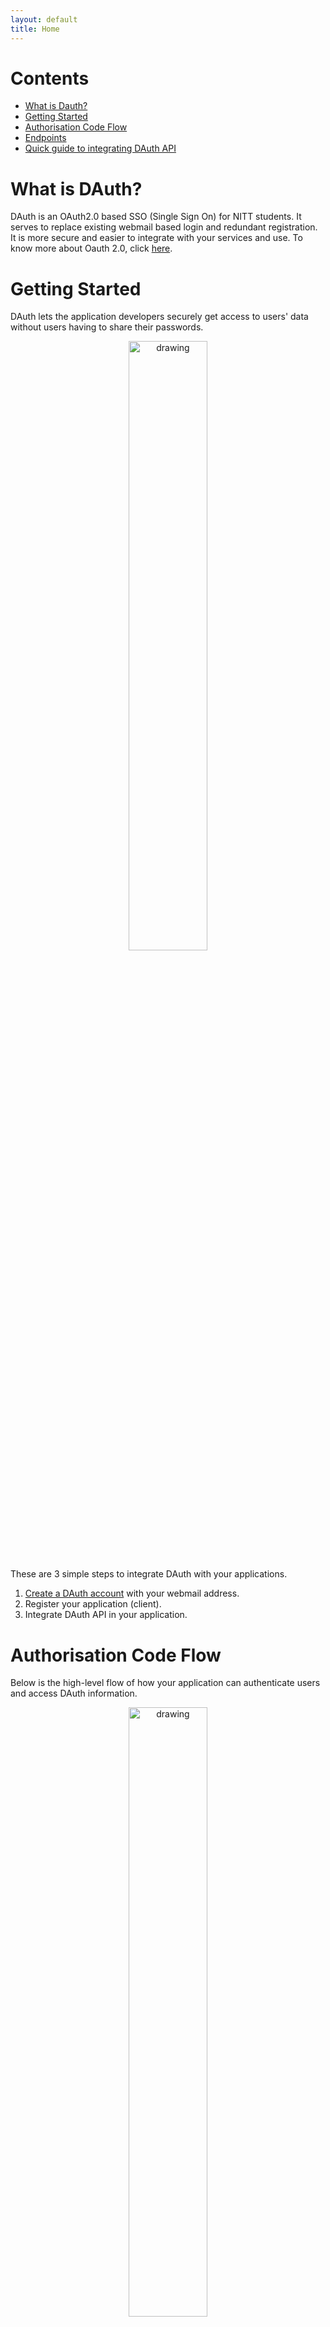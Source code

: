 ```yaml
---
layout: default
title: Home
---
```


# Contents
* [What is Dauth?](#what-is-dauth)
* [Getting Started](#getting-started)
* [Authorisation Code Flow](#authorisation-code-flow)
* [Endpoints](#endpoints)
* [Quick guide to integrating DAuth API](#quick-guide-to-integrating-dauth-api)

# What is DAuth?
DAuth is an OAuth2.0 based SSO (Single Sign On) for NITT students. It serves to replace existing webmail based login and redundant registration. It is more secure and easier to integrate with your services and use. 
To know more about Oauth 2.0, click [here](https://oauth.net/2/).

# Getting Started
DAuth lets the application developers securely get access to users' data without users having to share their passwords.  

<center><img src="images/getting-started.png" alt="drawing" width="50%" /></center>   

These are 3 simple steps to integrate DAuth with your applications.
1. [Create a DAuth account](https://auth.delta.nitt.edu/register) with your webmail address. 
2. Register your application (client).
3. Integrate DAuth API in your application. 

# Authorisation Code Flow

Below is the high-level flow of how your application can authenticate users and access DAuth information.   

<center><img src="images/code-flow.png" alt="drawing" width="50%" /></center>   

### Client Registration

Your application (the client) making protected resource requests on behalf of the user (resource owner) or authenticating the user has to be signed up before. So, after creating a DAuth account, navigate to the Clients section and register your application there.

Homepage URL - This is the homepage URL of your application.  
Example: `www.example.com/`  
Callback URL - This is where the user(resource owner) will be redirected back after an authorization request is made.   
Example: `www.example.com/callback/`  

### Client Credentials

A registered client will get some credentials. They include: 
* Client ID 
* Client secret - A unique secret key 
* redirectURI - Callback url that you’ve registered the application with

# Endpoints

### Authorize Endpoint
The user has to give consent for your application to use their DAuth information.The authorization endpoint is used to interact with the user and obtain an authorization grant.  

```
POST /api/authorize HTTP/1.1
Host: auth.delta.nitt.edu
Content-Type: application/x-www-form-urlencoded
Request Parameters:
    Required: true
    ParamType: Query
    DataType: String
```   

| Parameter | Description |
| --- | --- |
| client_id | Obtained during client registration. |
| redirect_uri | This should typically be the callback url provided during client registration. | 
| response_type | It tells the authorization server which grant to execute. Use `response_type=code` for authorization code. |
| grant_type | Use `grant_type=authorization_code` for authorization grant flow. |
| state | Used for security purposes. It is returned  back to the application as part of the redirect_uri. | 
| scope | Scopes have been defined in [bottom](#scopes). |
| nonce | It is a client generated string. It will be returned in the token and hence the client can validate the token. |

Example: 
```
client_id=qwdsfgwrTHNHRMYUKTILY&redirect_uri=https%3A%2F%2Fexample.com%2Fcallback%2F&response_type=code&grant_type=authorization_code&state=sdafsdghb&scope=email+openid+profile&nonce=bscsbascbadcsbasccabs
```   

If the user authorizes, upon success, the user is redirected back to redirect_uri with authorization code and state as query parameters.

### Token

The token endpoint is used by the client to obtain an access token by presenting its authorization grant. The user should be unaware of this request (backchannel communication).

```
POST /api/oauth/token HTTP/1.1
Host: auth.delta.nitt.edu
Content-Type: application/x-www-form-urlencoded
Request Parameters:
    Required: true
    ParamType: Query
    DataType: String
```    

| Parameter | Description |
| --- | --- |
| client_id | Obtained during client registration. |
| client_secret | Obtained during client registration. | 
| grant_type | Use `grant_type=authorization_code` for authorization grant flow. |
| code | Authorization code obtained through `/api/authorize` call. |
| redirect_uri | The callback_url client has registered with. |

Example: 
```
client_id=qwdsfgwrTHNHRMYUKTILY&client_secret=csadvfbgnrwmywtkulifjrknjvnjrnlrnjvlnfvnflv&grant_type=authorization_code&code=f65dbf63a96650e689ef9f800a63ed67177ebe45&redirect_uri=https%3A%2F%2Fexample.com%2Fcallback%2F
```  
  
On success, the response would contain  

| Parameter | Description |
| --- | --- |
| access_token |The token for accessing user resources |
| state | The state sent during authorize call is returned back |
| id_token | This token is sent if the initial `/api/authorize` call made involves openid in scope param |

### Key

```
GET /api/oauth/oidc/key HTTP/1.1
Host: auth.delta.nitt.edu
```
This route returns Jwks used to verify id_token.

### Resource api(user scope)

Request format:
```
POST /api/resources/user HTTP/1.1
Host: auth.delta.nitt.edu
Authorization: Bearer 02f71255ee95a04d6066de3969bb52f466c90572
```   

Response : 
```
user object (i.e the resources)
```


The access token is to be sent as a bearer token in headers(authorization header). The resources authorized by the user can be finally accessed.

### Scopes

The authorization and token endpoints allow the client to specify the scope of the access request using the `scope` request parameter.  

Accepted Scopes
1. openid
  - Specifying open_id scope sends id_token in the response of `/api/token` call.
2. email
  - Includes email of user in id_token
3. profile
  - Includes name in id_token
4. user  
  - Gives user object.

# Quick guide to integrating DAuth API 

1. Create a DAuth account and register the client.
2. Integrate the UI.   
    <center><img src="images/login-with-dauth.png" alt="drawing" width="50%" /></center>  

3. Once the user clicks the button, make a call to `/api/authorize` endpoint with the query parameters mentioned above.
4. The user will be redirected back to callback_url you’ve provided during client registration and gets code (authorization code) and state as query parameters.
5. Make a backchannel post request to `/api/oauth/token` using query parameters mentioned above.
6. Response will be token (authorization) and id_token (authentication). id_token will be sent back only if oidc scope is added in step 3.
7. Finally, with that token, do a POST request to `auth.delta.nitt.edu/api/resources/user` to get the user details. The token must be sent as a bearer token in headers (authorization header).
